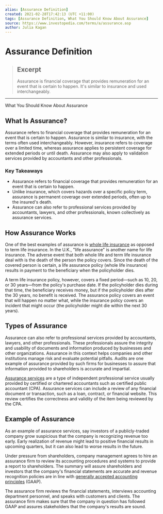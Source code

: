 ```yaml
---
alias: [Assurance Definition]
created: 2021-02-28T17:42:13 (UTC +11:00)
tags: [Assurance Definition, What You Should Know About Assurance]
source: https://www.investopedia.com/terms/a/assurance.asp
author: Julia Kagan
---
```


# Assurance Definition

> ## Excerpt
> Assurance is financial coverage that provides remuneration for an event that is certain to happen. It's similar to insurance and used interchangeably.

---

What You Should Know About Assurance
## What Is Assurance?

Assurance refers to financial coverage that provides remuneration for an event that is certain to happen. Assurance is similar to insurance, with the terms often used interchangeably. However, insurance refers to coverage over a limited time, whereas assurance applies to persistent coverage for extended periods or until death. Assurance may also apply to validation services provided by accountants and other professionals.

### Key Takeaways

-   Assurance refers to financial coverage that provides remuneration for an event that is certain to happen.
-   Unlike insurance, which covers hazards over a specific policy term, assurance is permanent coverage over extended periods, often up to the insured's death.
-   Assurance can also refer to professional services provided by accountants, lawyers, and other professionals, known collectively as assurance services.

## How Assurance Works

One of the best examples of assurance is [whole life insurance](https://www.investopedia.com/terms/w/wholelife.asp) as opposed to term life insurance. In the U.K., "life assurance" is another name for life insurance. The adverse event that both whole life and term life insurance deal with is the death of the person the policy covers. Since the death of the covered person is certain, a life assurance policy (whole life insurance) results in payment to the beneficiary when the policyholder dies. 

A term life insurance policy, however, covers a fixed period—such as 10, 20, or 30 years—from the policy's purchase date. If the policyholder dies during that time, the beneficiary receives money, but if the policyholder dies after the 30 years, no benefit is received. The assurance policy covers an event that will happen no matter what, while the insurance policy covers an incident that might occur (the policyholder might die within the next 30 years).

## Types of Assurance

Assurance can also refer to professional services provided by accountants, lawyers, and other professionals. These professionals assure the integrity and usability of documents and information produced by businesses and other organizations. Assurance in this context helps companies and other institutions manage risk and evaluate potential pitfalls. Audits are one example of assurance provided by such firms for businesses to assure that information provided to shareholders is accurate and impartial.

[Assurance services](https://www.investopedia.com/terms/a/assurance-services.asp) are a type of independent professional service usually provided by certified or chartered accountants such as certified public accountant (CPA). Assurance services can include a review of any financial document or transaction, such as a loan, contract, or financial website. This review certifies the correctness and validity of the item being reviewed by the CPA.

## Example of Assurance

As an example of assurance services, say investors of a publicly-traded company grow suspicious that the company is recognizing revenue too early. Early realization of revenue might lead to positive financial results in upcoming quarters, but it can also lead to worse results in the future.

Under pressure from shareholders, company management agrees to hire an assurance firm to review its accounting procedures and systems to provide a report to shareholders. The summary will assure shareholders and investors that the company's financial statements are accurate and revenue recognition policies are in line with [generally accepted accounting principles](https://www.investopedia.com/terms/g/gaap.asp) (GAAP).

The assurance firm reviews the financial statements, interviews accounting department personnel, and speaks with customers and clients. The assurance firm makes sure that the company in question has followed GAAP and assures stakeholders that the company's results are sound.
